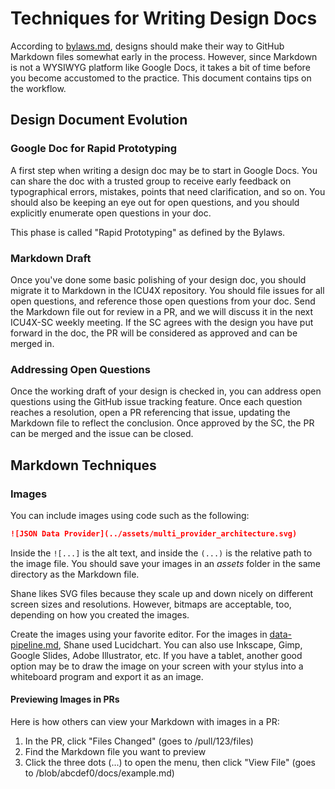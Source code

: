 Techniques for Writing Design Docs
==================================

According to [bylaws.md](bylaws.md), designs should make their way to GitHub Markdown files somewhat early in the process.  However, since Markdown is not a WYSIWYG platform like Google Docs, it takes a bit of time before you become accustomed to the practice.  This document contains tips on the workflow.

## Design Document Evolution

### Google Doc for Rapid Prototyping

A first step when writing a design doc may be to start in Google Docs.  You can share the doc with a trusted group to receive early feedback on typographical errors, mistakes, points that need clarification, and so on.  You should also be keeping an eye out for open questions, and you should explicitly enumerate open questions in your doc.

This phase is called "Rapid Prototyping" as defined by the Bylaws.

### Markdown Draft

Once you've done some basic polishing of your design doc, you should migrate it to Markdown in the ICU4X repository.  You should file issues for all open questions, and reference those open questions from your doc.  Send the Markdown file out for review in a PR, and we will discuss it in the next ICU4X-SC weekly meeting.  If the SC agrees with the design you have put forward in the doc, the PR will be considered as approved and can be merged in.

### Addressing Open Questions

Once the working draft of your design is checked in, you can address open questions using the GitHub issue tracking feature.  Once each question reaches a resolution, open a PR referencing that issue, updating the Markdown file to reflect the conclusion.  Once approved by the SC, the PR can be merged and the issue can be closed.

## Markdown Techniques

### Images

You can include images using code such as the following:

```markdown
![JSON Data Provider](../assets/multi_provider_architecture.svg)
```

Inside the `![...]` is the alt text, and inside the `(...)` is the relative path to the image file.  You should save your images in an *assets* folder in the same directory as the Markdown file.

Shane likes SVG files because they scale up and down nicely on different screen sizes and resolutions.  However, bitmaps are acceptable, too, depending on how you created the images.

Create the images using your favorite editor.  For the images in [data-pipeline.md](../design/data-pipeline.md), Shane used Lucidchart.  You can also use Inkscape, Gimp, Google Slides, Adobe Illustrator, etc.  If you have a tablet, another good option may be to draw the image on your screen with your stylus into a whiteboard program and export it as an image.

#### Previewing Images in PRs

Here is how others can view your Markdown with images in a PR:

1. In the PR, click "Files Changed" (goes to /pull/123/files)
2. Find the Markdown file you want to preview
3. Click the three dots (...) to open the menu, then click "View File" (goes to /blob/abcdef0/docs/example.md)
